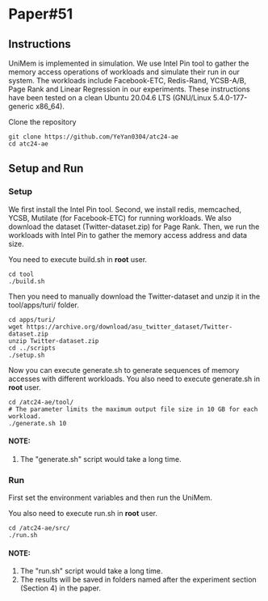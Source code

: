 # Paper#51

## Instructions
UniMem is implemented in simulation. We use Intel Pin tool to gather the memory access operations of workloads and simulate their run in our system. The workloads include Facebook-ETC, Redis-Rand, YCSB-A/B, Page Rank and Linear Regression in our experiments. These instructions have been tested on a clean Ubuntu 20.04.6 LTS (GNU/Linux 5.4.0-177-generic x86_64).

Clone the repository
```
git clone https://github.com/YeYan0304/atc24-ae
cd atc24-ae
```

## Setup and Run
### Setup
We first install the Intel Pin tool. Second, we install redis, memcached, YCSB, Mutilate (for Facebook-ETC) for running workloads. We also download the dataset (Twitter-dataset.zip) for Page Rank. Then, we run the workloads with Intel Pin to gather the memory access address and data size.

You need to execute build.sh in **root** user.

```
cd tool
./build.sh
```

Then you need to manually download the Twitter-dataset and unzip it in the tool/apps/turi/ folder.

```
cd apps/turi/
wget https://archive.org/download/asu_twitter_dataset/Twitter-dataset.zip
unzip Twitter-dataset.zip
cd ../scripts
./setup.sh
```

Now you can execute generate.sh to generate sequences of memory accesses with different workloads. You also need to execute generate.sh in **root** user.

```
cd /atc24-ae/tool/
# The parameter limits the maximum output file size in 10 GB for each workload.
./generate.sh 10
```

#### NOTE: 

1. The "generate.sh" script would take a long time.

### Run
First set the environment variables and then run the UniMem.

You also need to execute run.sh in **root** user.
```
cd /atc24-ae/src/
./run.sh
```

#### NOTE: 

1. The "run.sh" script would take a long time.
2. The results will be saved in folders named after the experiment section (Section 4) in the paper.
